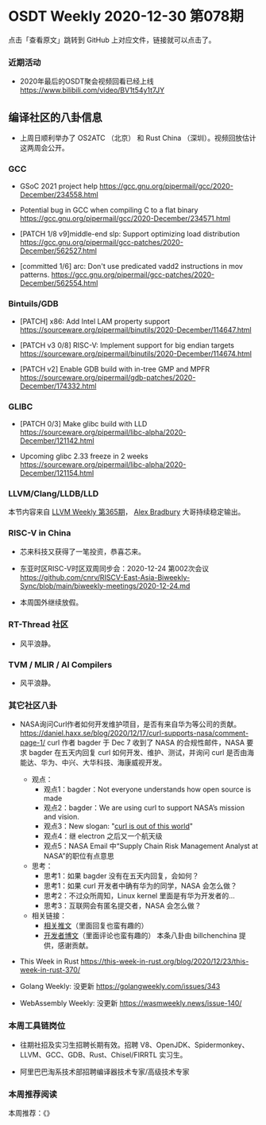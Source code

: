 # OSDT Weekly 2020-12-30 第078期

点击「查看原文」跳转到 GitHub 上对应文件，链接就可以点击了。

### 近期活动

- 2020年最后的OSDT聚会视频回看已经上线
  https://www.bilibili.com/video/BV1t54y1t7JY

## 编译社区的八卦信息

- 上周日顺利举办了 OS2ATC （北京） 和 Rust China （深圳）。视频回放估计这两周会公开。

### GCC

- GSoC 2021 project help
  https://gcc.gnu.org/pipermail/gcc/2020-December/234558.html

- Potential bug in GCC when compiling C to a flat binary
  https://gcc.gnu.org/pipermail/gcc/2020-December/234571.html

- [PATCH 1/8 v9]middle-end slp: Support optimizing load distribution
  https://gcc.gnu.org/pipermail/gcc-patches/2020-December/562527.html

- [committed 1/6] arc: Don't use predicated vadd2 instructions in mov patterns.
  https://gcc.gnu.org/pipermail/gcc-patches/2020-December/562554.html

### Bintuils/GDB

- [PATCH] x86: Add Intel LAM property support
  https://sourceware.org/pipermail/binutils/2020-December/114647.html

- [PATCH v3 0/8] RISC-V: Implement support for big endian targets
  https://sourceware.org/pipermail/binutils/2020-December/114674.html

- [PATCH v2] Enable GDB build with in-tree GMP and MPFR
  https://sourceware.org/pipermail/gdb-patches/2020-December/174332.html

### GLIBC

- [PATCH 0/3] Make glibc build with LLD
  https://sourceware.org/pipermail/libc-alpha/2020-December/121142.html

- Upcoming glibc 2.33 freeze in 2 weeks
  https://sourceware.org/pipermail/libc-alpha/2020-December/121154.html

### LLVM/Clang/LLDB/LLD

本节内容来自 [LLVM Weekly 第365期](http://llvmweekly.org/issue/365)，
[Alex Bradbury](https://www.linkedin.com/in/alex-bradbury/) 大哥持续稳定输出。

### RISC-V in China

- 芯来科技又获得了一笔投资，恭喜芯来。

- 东亚时区RISC-V时区双周同步会：2020-12-24 第002次会议
  https://github.com/cnrv/RISCV-East-Asia-Biweekly-Sync/blob/main/biweekly-meetings/2020-12-24.md

- 本周国外继续放假。

### RT-Thread 社区

- 风平浪静。

### TVM / MLIR / AI Compilers

- 风平浪静。

### 其它社区八卦

- NASA询问Curl作者如何开发维护项目，是否有来自华为等公司的贡献。
  https://daniel.haxx.se/blog/2020/12/17/curl-supports-nasa/comment-page-1/
  curl 作者 bagder 于 Dec 7 收到了 NASA 的合规性邮件，NASA 要求 bagder 在五天内回复 curl 如何开发、维护、测试，并询问 curl 是否由海能达、华为、中兴、大华科技、海康威视开发。
  - 观点：
    - 观点1：bagder：Not everyone understands how open source is made
    - 观点2：bagder：We are using curl to support NASA’s mission and vision.
    - 观点3：New slogan: "[curl is out of this world](https://twitter.com/RSWestmoreland/status/1335993574446534659)"
    - 观点4：继 electron 之后又一个航天级
    - 观点5：NASA Email 中“Supply Chain Risk Management Analyst at NASA”的职位有点意思
  - 思考：
    - 思考1：如果 bagder 没有在五天内回复，会如何？
    - 思考1：如果 curl 开发者中确有华为的同学，NASA 会怎么做？
    - 思考2：不过众所周知，Linux kernel 里面是有华为开发者的…
    - 思考3：互联网会有匿名提交者，NASA 会怎么做？
  - 相关链接：
    - [相关推文](https://twitter.com/bagder/status/1335974922284363787)（里面回复也蛮有趣的）
    - [开发者博文](https://daniel.haxx.se/blog/2020/12/17/curl-supports-nasa/)（里面评论也蛮有趣的）
  本条八卦由 billchenchina 提供，感谢贡献。

- This Week in Rust
  https://this-week-in-rust.org/blog/2020/12/23/this-week-in-rust-370/

- Golang Weekly: 没更新
  https://golangweekly.com/issues/343

- WebAssembly Weekly: 没更新
  https://wasmweekly.news/issue-140/

### 本周工具链岗位

- 往期社招及实习生招聘长期有效。招聘 V8、OpenJDK、Spidermonkey、LLVM、GCC、GDB、Rust、Chisel/FIRRTL 实习生。

- 阿里巴巴淘系技术部招聘编译器技术专家/高级技术专家

### 本周推荐阅读

本周推荐：《》
